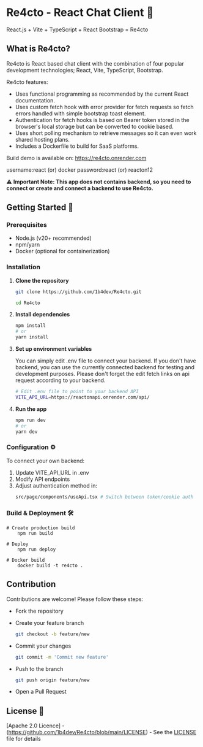 # Re4cto - React Chat Client 💬

React.js + Vite + TypeScript + React Bootstrap = Re4cto

## What is Re4cto?

Re4cto is React based chat client with the combination of four popular development technologies; React, Vite, TypeScript, Bootstrap. 

Re4cto features:
 - Uses functional programming as recommended by the current React documentation.
 - Uses custom fetch hook with error provider for fetch requests so fetch errors handled with simple bootstrap toast element.
 - Authentication for fetch hooks is based on Bearer token stored in the browser's local storage but can be converted to cookie based.
 - Uses short polling mechanism to retrieve messages so it can even work shared hosting plans.
 - Includes a Dockerfile to build for SaaS platforms.

 Build demo is available on:
 https://re4cto.onrender.com

 username:react (or) docker
 password:react (or) reacton12

 ⚠️ **Important Note: This app does not contains backend, so you need to connect or create and connect a backend to use Re4cto.**

## Getting Started 🚀

### Prerequisites

- Node.js (v20+ recommended)
- npm/yarn
- Docker (optional for containerization)

### Installation

1. **Clone the repository**
    ```bash
    git clone https://github.com/1b4dev/Re4cto.git

    cd Re4cto
    ```

2. **Install dependencies**
    ```bash
    npm install
    # or
    yarn install
    ```

3. **Set up environment variables**

    You can simply edit .env file to connect your backend. If you don't have backend, you can use the currently connected backend for testing and development purposes. Please don't forget the edit fetch links on api request according to your backend.
    ``` bash
    # Edit .env file to point to your backend API
    VITE_API_URL=https://reactonapi.onrender.com/api/
    ```

4. **Run the app**
    ```bash
    npm run dev
    # or
    yarn dev
    ```
### Configuration ⚙️

To connect your own backend:
1. Update VITE_API_URL in .env
2. Modify API endpoints
3. Adjust authentication method in:
    ``` bash
    src/page/components/useApi.tsx # Switch between token/cookie auth
    ``` 
### Build & Deployment 🛠️

    # Create production build
        npm run build

    # Deploy
        npm run deploy

    # Docker build
        docker build -t re4cto .

## Contribution

Contributions are welcome! Please follow these steps:

 - Fork the repository

 - Create your feature branch 
    ``` bash
    git checkout -b feature/new
    ```
 - Commit your changes 
    ``` bash
    git commit -m 'Commit new feature'
    ```
 - Push to the branch 
    ``` bash
    git push origin feature/new
    ```
 - Open a Pull Request

 ## License 📄

 [Apache 2.0 Licence] - (https://github.com/1b4dev/Re4cto/blob/main/LICENSE) - See the [LICENSE](https://github.com/1b4dev/Re4cto/blob/main/LICENSE) file for details